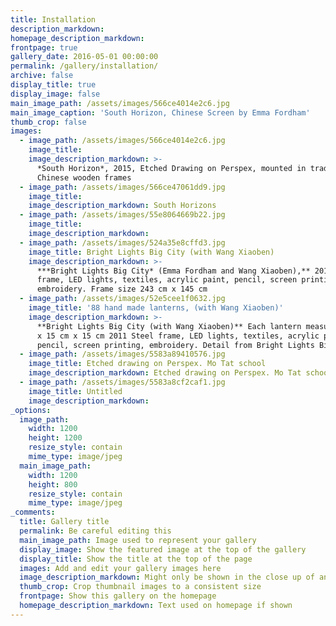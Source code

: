 ```yaml
---
title: Installation
description_markdown:
homepage_description_markdown:
frontpage: true
gallery_date: 2016-05-01 00:00:00
permalink: /gallery/installation/
archive: false
display_title: true
display_image: false
main_image_path: /assets/images/566ce4014e2c6.jpg
main_image_caption: 'South Horizon, Chinese Screen by Emma Fordham'
thumb_crop: false
images:
  - image_path: /assets/images/566ce4014e2c6.jpg
    image_title:
    image_description_markdown: >-
      *South Horizon*, 2015, Etched Drawing on Perspex, mounted in traditional
      Chinese wooden frames
  - image_path: /assets/images/566ce47061dd9.jpg
    image_title:
    image_description_markdown: South Horizons
  - image_path: /assets/images/55e8064669b22.jpg
    image_title:
    image_description_markdown:
  - image_path: /assets/images/524a35e8cffd3.jpg
    image_title: Bright Lights Big City (with Wang Xiaoben)
    image_description_markdown: >-
      ***Bright Lights Big City* (Emma Fordham and Wang Xiaoben),** 2011, Steel
      frame, LED lights, textiles, acrylic paint, pencil, screen printing,
      embroidery. Frame size 243 cm x 145 cm
  - image_path: /assets/images/52e5cee1f0632.jpg
    image_title: '88 hand made lanterns, (with Wang Xiaoben)'
    image_description_markdown: >-
      **Bright Lights Big City (with Wang Xiaoben)** Each lantern measures 15 cm
      x 15 cm x 15 cm 2011 Steel frame, LED lights, textiles, acrylic paint,
      pencil, screen printing, embroidery. Detail from Bright Lights Big City.
  - image_path: /assets/images/5583a89410576.jpg
    image_title: Etched drawing on Perspex. Mo Tat school
    image_description_markdown: Etched drawing on Perspex. Mo Tat school
  - image_path: /assets/images/5583a8cf2caf1.jpg
    image_title: Untitled
    image_description_markdown:
_options:
  image_path:
    width: 1200
    height: 1200
    resize_style: contain
    mime_type: image/jpeg
  main_image_path:
    width: 1200
    height: 800
    resize_style: contain
    mime_type: image/jpeg
_comments:
  title: Gallery title
  permalink: Be careful editing this
  main_image_path: Image used to represent your gallery
  display_image: Show the featured image at the top of the gallery
  display_title: Show the title at the top of the page
  images: Add and edit your gallery images here
  image_description_markdown: Might only be shown in the close up of an image
  thumb_crop: Crop thumbnail images to a consistent size
  frontpage: Show this gallery on the homepage
  homepage_description_markdown: Text used on homepage if shown
---
```

